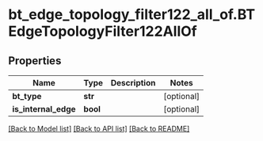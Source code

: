 # bt_edge_topology_filter122_all_of.BTEdgeTopologyFilter122AllOf

## Properties
Name | Type | Description | Notes
------------ | ------------- | ------------- | -------------
**bt_type** | **str** |  | [optional] 
**is_internal_edge** | **bool** |  | [optional] 

[[Back to Model list]](../README.md#documentation-for-models) [[Back to API list]](../README.md#documentation-for-api-endpoints) [[Back to README]](../README.md)


